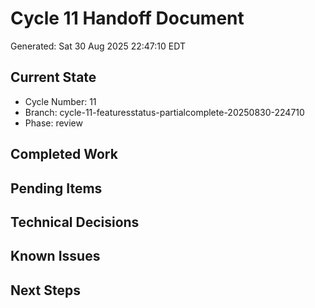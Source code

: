 # Cycle 11 Handoff Document

Generated: Sat 30 Aug 2025 22:47:10 EDT

## Current State
- Cycle Number: 11
- Branch: cycle-11-featuresstatus-partialcomplete-20250830-224710
- Phase: review

## Completed Work
<!-- Updated by each agent as they complete their phase -->

## Pending Items
<!-- Items that need attention in the next phase or cycle -->

## Technical Decisions
<!-- Important technical decisions made during this cycle -->

## Known Issues
<!-- Issues discovered but not yet resolved -->

## Next Steps
<!-- Clear action items for the next agent/cycle -->

